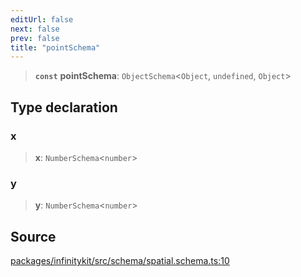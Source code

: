 ```yaml
---
editUrl: false
next: false
prev: false
title: "pointSchema"
---
```


> **`const`** **pointSchema**: `ObjectSchema`\<`Object`, `undefined`, `Object`\>

## Type declaration

### x

> **x**: `NumberSchema`\<`number`\>

### y

> **y**: `NumberSchema`\<`number`\>

## Source

[packages/infinitykit/src/schema/spatial.schema.ts:10](https://github.com/nodenogg-in/alpha-p2p/blob/fd5f5c9/packages/infinitykit/src/schema/spatial.schema.ts#L10)
